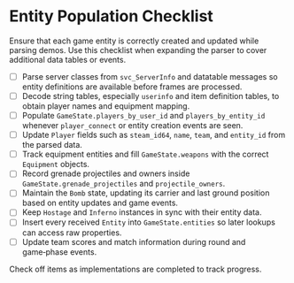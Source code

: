 # Entity Population Checklist

Ensure that each game entity is correctly created and updated while parsing demos. Use this checklist when expanding the parser to cover additional data tables or events.

- [ ] Parse server classes from `svc_ServerInfo` and datatable messages
      so entity definitions are available before frames are processed.
- [ ] Decode string tables, especially `userinfo` and item definition tables,
      to obtain player names and equipment mapping.
- [ ] Populate `GameState.players_by_user_id` and `players_by_entity_id`
      whenever `player_connect` or entity creation events are seen.
- [ ] Update `Player` fields such as `steam_id64`, `name`, `team`, and
      `entity_id` from the parsed data.
- [ ] Track equipment entities and fill `GameState.weapons` with the correct
      `Equipment` objects.
- [ ] Record grenade projectiles and owners inside
      `GameState.grenade_projectiles` and `projectile_owners`.
- [ ] Maintain the `Bomb` state, updating its carrier and last ground position
      based on entity updates and game events.
- [ ] Keep `Hostage` and `Inferno` instances in sync with their entity data.
- [ ] Insert every received `Entity` into `GameState.entities` so later lookups
      can access raw properties.
- [ ] Update team scores and match information during round and
      game‑phase events.

Check off items as implementations are completed to track progress.

